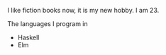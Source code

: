 I like fiction books now, 
  it is my new hobby. 
I am 23.

The languages I program in 
- Haskell
- Elm

